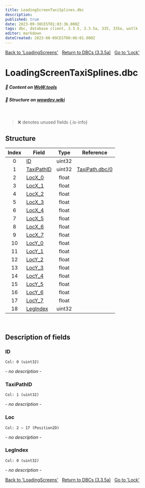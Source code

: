 ```yaml
---
title: LoadingScreenTaxiSplines.dbc
description:
published: true
date: 2023-09-30CEST01:03:36.000Z
tags: dbc, database client, 3.3.5, 3.3.5a, 335, 335a, wotlk
editor: markdown
dateCreated: 2023-08-09CEST00:06:01.000Z
---
```

<a href="https://trinitycore.info/files/DBC/335/loadingscreens" class="mt-5 v-btn v-btn--depressed v-btn--flat v-btn--outlined theme--light v-size--default darkblue--text text--lighten-3"><span class="v-btn__content"><i aria-hidden="true" class="v-icon notranslate v-icon--left mdi mdi-arrow-left theme--light"></i><span>Back to 'LoadingScreens'</span></span></a>&nbsp;&nbsp;&nbsp;<a href="https://trinitycore.info/files/DBC/335/DBC" class="mt-5 v-btn v-btn--depressed v-btn--flat v-btn--outlined theme--light v-size--default darkblue--text text--lighten-3"><span class="v-btn__content"><i aria-hidden="true" class="v-icon notranslate v-icon--left mdi mdi-home-outline theme--light"></i><span>Return to DBCs (3.3.5a)</span></span></a>&nbsp;&nbsp;&nbsp;<a href="https://trinitycore.info/files/DBC/335/lock" class="mt-5 v-btn v-btn--depressed v-btn--flat v-btn--outlined theme--light v-size--default darkblue--text text--lighten-3"><span class="v-btn__content"><span>Go to 'Lock'</span><i aria-hidden="true" class="v-icon notranslate v-icon--right mdi mdi-arrow-right theme--light"></i></span></a>

# LoadingScreenTaxiSplines.dbc
##### :open_book: Content on [WoW.tools](https://wow.tools/dbc/?dbc=loadingscreentaxisplines&build=3.3.5.12340)
##### :pencil: Structure on [wowdev.wiki](https://wowdev.wiki/DB/LoadingScreenTaxiSplines)
&nbsp;

> :x: denotes unused fields
{.is-info}


## Structure

| Index | Field | Type | Reference |
| :---: | --- | :---: | --- |
| 0 | [ID](#id) | uint32 |  |
| 1 | [TaxiPathID](#taxipathid) | uint32 | [TaxiPath.dbc/0](/files/DBC/335/taxipath#id) |
| 2 | [LocX_0](#loc) | float |  |
| 3 | [LocX_1](#loc) | float |  |
| 4 | [LocX_2](#loc) | float |  |
| 5 | [LocX_3](#loc) | float |  |
| 6 | [LocX_4](#loc) | float |  |
| 7 | [LocX_5](#loc) | float |  |
| 8 | [LocX_6](#loc) | float |  |
| 9 | [LocX_7](#loc) | float |  |
| 10 | [LocY_0](#loc) | float |  |
| 11 | [LocY_1](#loc) | float |  |
| 12 | [LocY_2](#loc) | float |  |
| 13 | [LocY_3](#loc) | float |  |
| 14 | [LocY_4](#loc) | float |  |
| 15 | [LocY_5](#loc) | float |  |
| 16 | [LocY_6](#loc) | float |  |
| 17 | [LocY_7](#loc) | float |  |
| 18 | [LegIndex](#legindex) | uint32 |  |
&nbsp;
## Description of fields

### ID
<code>Col: 0 (uint32)</code>

*- no description -*
&nbsp;

### TaxiPathID
<code>Col: 1 (uint32)</code>

*- no description -*
&nbsp;

### Loc
<code>Col: 2 &ndash; 17 (Position2D)</code>

*- no description -*
&nbsp;

### LegIndex
<code>Col: 0 (uint32)</code>

*- no description -*
&nbsp;

<a href="https://trinitycore.info/files/DBC/335/loadingscreens" class="mt-5 v-btn v-btn--depressed v-btn--flat v-btn--outlined theme--light v-size--default darkblue--text text--lighten-3"><span class="v-btn__content"><i aria-hidden="true" class="v-icon notranslate v-icon--left mdi mdi-arrow-left theme--light"></i><span>Back to 'LoadingScreens'</span></span></a>&nbsp;&nbsp;&nbsp;<a href="https://trinitycore.info/files/DBC/335/DBC" class="mt-5 v-btn v-btn--depressed v-btn--flat v-btn--outlined theme--light v-size--default darkblue--text text--lighten-3"><span class="v-btn__content"><i aria-hidden="true" class="v-icon notranslate v-icon--left mdi mdi-home-outline theme--light"></i><span>Return to DBCs (3.3.5a)</span></span></a>&nbsp;&nbsp;&nbsp;<a href="https://trinitycore.info/files/DBC/335/lock" class="mt-5 v-btn v-btn--depressed v-btn--flat v-btn--outlined theme--light v-size--default darkblue--text text--lighten-3"><span class="v-btn__content"><span>Go to 'Lock'</span><i aria-hidden="true" class="v-icon notranslate v-icon--right mdi mdi-arrow-right theme--light"></i></span></a>
